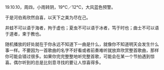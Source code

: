 <link href="../../css/style.css" rel="stylesheet" type="text/css" />

<span class="fzzy">19.10.10，周四，小雨转阴，19℃／12℃，大风蓝色预警。

<div class="p">

于是河伯焉欣然自喜，以天下之美为尽在己。

井蛙不可以语于海者，拘于虚也；夏虫不可以语于冰者，笃于时也；曲士不可以语于道者，束于教也。

随机播放的好处就在于你永远不知道下一曲是什么，就像你不知道明天会发生什么事一样。不要因为一首歌曲的名字不好看或者前奏难听就放弃欣赏整首歌曲，那样你可能会错过很多。如果你完完整整地听完整首歌，可能会在某一个节拍遇到惊喜。偶尔听到的总是比刻意寻找的要让人惊喜得多。

